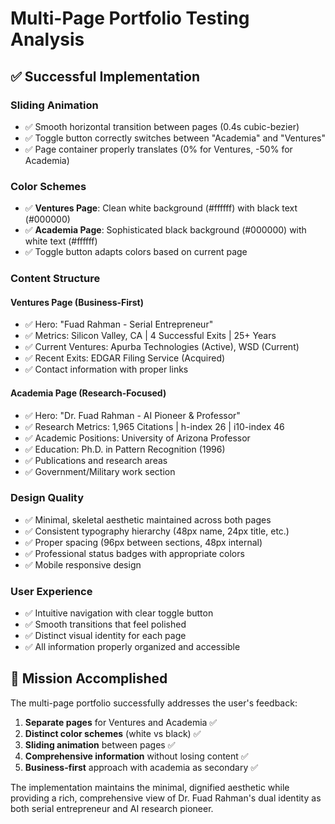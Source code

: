 # Multi-Page Portfolio Testing Analysis

## ✅ **Successful Implementation**

### **Sliding Animation**
- ✅ Smooth horizontal transition between pages (0.4s cubic-bezier)
- ✅ Toggle button correctly switches between "Academia" and "Ventures"
- ✅ Page container properly translates (0% for Ventures, -50% for Academia)

### **Color Schemes**
- ✅ **Ventures Page**: Clean white background (#ffffff) with black text (#000000)
- ✅ **Academia Page**: Sophisticated black background (#000000) with white text (#ffffff)
- ✅ Toggle button adapts colors based on current page

### **Content Structure**

#### **Ventures Page (Business-First)**
- ✅ Hero: "Fuad Rahman - Serial Entrepreneur"
- ✅ Metrics: Silicon Valley, CA | 4 Successful Exits | 25+ Years
- ✅ Current Ventures: Apurba Technologies (Active), WSD (Current)
- ✅ Recent Exits: EDGAR Filing Service (Acquired)
- ✅ Contact information with proper links

#### **Academia Page (Research-Focused)**
- ✅ Hero: "Dr. Fuad Rahman - AI Pioneer & Professor"
- ✅ Research Metrics: 1,965 Citations | h-index 26 | i10-index 46
- ✅ Academic Positions: University of Arizona Professor
- ✅ Education: Ph.D. in Pattern Recognition (1996)
- ✅ Publications and research areas
- ✅ Government/Military work section

### **Design Quality**
- ✅ Minimal, skeletal aesthetic maintained across both pages
- ✅ Consistent typography hierarchy (48px name, 24px title, etc.)
- ✅ Proper spacing (96px between sections, 48px internal)
- ✅ Professional status badges with appropriate colors
- ✅ Mobile responsive design

### **User Experience**
- ✅ Intuitive navigation with clear toggle button
- ✅ Smooth transitions that feel polished
- ✅ Distinct visual identity for each page
- ✅ All information properly organized and accessible

## 🎯 **Mission Accomplished**

The multi-page portfolio successfully addresses the user's feedback:
1. **Separate pages** for Ventures and Academia ✅
2. **Distinct color schemes** (white vs black) ✅
3. **Sliding animation** between pages ✅
4. **Comprehensive information** without losing content ✅
5. **Business-first** approach with academia as secondary ✅

The implementation maintains the minimal, dignified aesthetic while providing a rich, comprehensive view of Dr. Fuad Rahman's dual identity as both serial entrepreneur and AI research pioneer.

